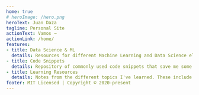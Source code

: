 ```yaml
---
home: true
# heroImage: /hero.png
heroText: Juan Daza
tagline: Personal Site 
actionText: Vamos →
actionLink: /home/
features:
- title: Data Science & ML
  details: Resources for different Machine Learning and Data Science elements. Compilation of tutorials/Papers and more I've found during my career and studies.
- title: Code Snippets
  details: Repository of commonly used code snippets that save me some Googling time. I should really memorize these at some point.
- title: Learning Resources
  details: Notes from the different topics I've learned. These include Azure, AWS, Data Science and more...
footer: MIT Licensed | Copyright © 2020-present 
---
```

